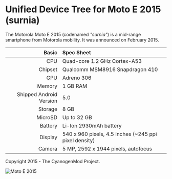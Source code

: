 Unified Device Tree for Moto E 2015 (surnia)
===========================================

The Motorola Moto E 2015 (codenamed _"surnia"_) is a mid-range smartphone from Motorola mobility.
It was announced on February 2015.

Basic   | Spec Sheet
-------:|:-------------------------
CPU     | Quad-core 1.2 GHz Cortex-A53
Chipset | Qualcomm MSM8916 Snapdragon 410
GPU     | Adreno 306
Memory  | 1 GB RAM
Shipped Android Version | 5.0
Storage | 8 GB
MicroSD | Up to 32 GB
Battery | Li-Ion 2930mAh battery
Display | 540 x 960 pixels, 4.5 inches (~245 ppi pixel density)
Camera  | 5 MP, 2592 х 1944 pixels, autofocus

Copyright 2015 - The CyanogenMod Project.

![Moto E 2015](https://fdn2.gsmarena.com/vv/pics/motorola/motorola-moto-e-2015-1.jpg)
